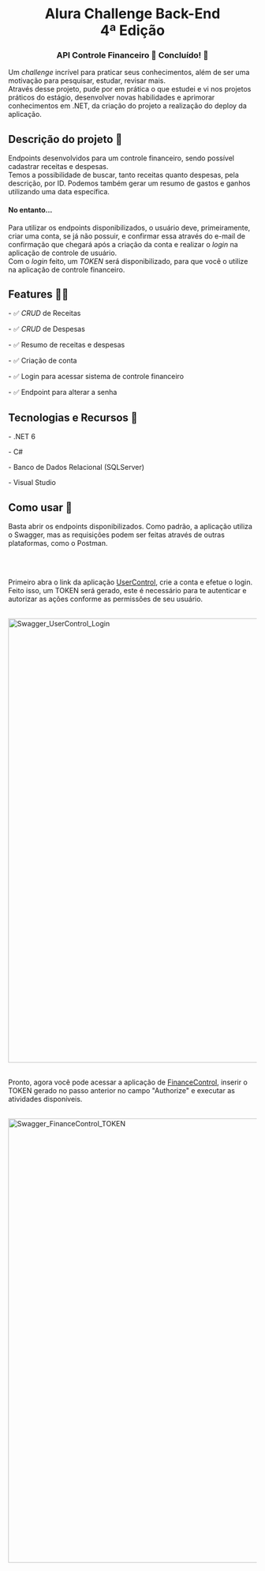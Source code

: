 <h1 align="center">
   Alura Challenge Back-End <br>
   4ª Edição
</h1>
<h3 align="center">API Controle Financeiro 💸 Concluído! 🚀</h3>
<div>
   <p>
      Um <i>challenge</i> incrível para praticar seus conhecimentos, além de ser uma motivação para pesquisar, estudar, revisar mais. <br>
      Através desse projeto, pude por em prática o que estudei e vi nos projetos práticos do estágio, desenvolver novas habilidades e aprimorar conhecimentos em .NET, da criação do projeto a realização do deploy da aplicação. <br>
   </p>
</div>
<div>
   <h2>
      Descrição do projeto 📖
   </h2>
</div>
<div>
   <p>
      Endpoints desenvolvidos para um controle financeiro, sendo possível cadastrar receitas e despesas. <br/>
      Temos a possibilidade de buscar, tanto receitas quanto despesas, pela descrição, por ID. Podemos também  gerar um resumo de gastos e ganhos utilizando uma data específica. 
   <h4>No entanto...</h4>
   Para utilizar os endpoints disponibilizados, o usuário deve, primeiramente, criar uma conta, se já não possuir, e confirmar essa através do e-mail de confirmação que chegará após a criação da conta e realizar o <i>login</i> na aplicação de controle de usuário. <br/>
   Com o <i>login</i> feito, um <i>TOKEN</i> será disponibilizado, para que você o utilize na aplicação de controle financeiro. 
   </p>
</div>
<div>
   <h2>Features 👨‍💻</h2>
   <p>- ✅ <i>CRUD</i> de Receitas </p>
   <p>- ✅ <i>CRUD</i> de Despesas </p>
   <p>- ✅  Resumo de receitas e despesas </p>
   <p>- ✅ Criação de conta</p> 
   <p>- ✅ Login para acessar sistema de controle financeiro</p>
   <p>- ✅ Endpoint para alterar a senha </p>
</div>
<div>
   <h2>Tecnologias e Recursos 🔧</h2>
   <div>
      <p>- .NET 6</p>
      <p>- C#</p>
      <p>- Banco de Dados Relacional (SQLServer)</p>
      <p>- Visual Studio </p>
   </div>
</div>
<div>
   <h2>Como usar 🤔</h2>
      <div>
         <p>
            Basta abrir os endpoints disponibilizados. Como padrão, a aplicação utiliza o Swagger, 
            mas as requisições podem ser feitas através de outras plataformas, como o Postman.
         </p>
         </br> </br>     
         <p>
            Primeiro abra o link da aplicação <a href="https://usercontrol.up.railway.app/swagger/index.html">UserControl</a>, 
            crie a conta e efetue o login. Feito isso, um TOKEN será gerado, este é necessário para te autenticar e autorizar as ações
            conforme as permissões de seu usuário.
         </p>
         </br> 
               <img width="900" alt="Swagger_UserControl_Login" src="https://github.com/LucassPimentel/ChallengeAluraBackend/assets/95232367/ae5fe6eb-9e83-40b4-9374-47d3f29754e3">
         </br> </br> 
         <p>
           Pronto, agora você pode acessar a aplicação de <a href="https://financecontrol.up.railway.app/swagger/index.html">FinanceControl</a>, 
            inserir o TOKEN gerado no passo anterior no campo "Authorize" e executar as atividades disponíveis.
         </p>
         </br> 
            <img width="900" alt="Swagger_FinanceControl_TOKEN" src="https://github.com/LucassPimentel/ChallengeAluraBackend/assets/95232367/47761c24-9c27-4c7f-8827-bc4106f2d9b2">
      </div>
</div>
